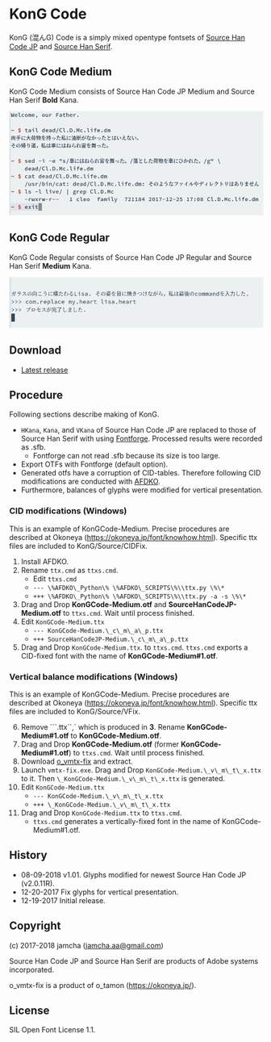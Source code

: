 # KonG Code

KonG (混んG) Code is a simply mixed opentype fontsets of [Source Han Code JP](https://github.com/adobe-fonts/source-han-code-jp) and [Source Han Serif](https://github.com/adobe-fonts/source-han-serif). 

## KonG Code Medium

KonG Code Medium consists of Source Han Code JP Medium and Source Han Serif **Bold** Kana.

![KonG Code Medium](https://raw.githubusercontent.com/jamcha-aa/KonG/master/images/medium.png)

## KonG Code Regular

KonG Code Regular consists of Source Han Code JP Regular and Source Han Serif **Medium** Kana.

![KonG Code Regular](https://raw.githubusercontent.com/jamcha-aa/KonG/master/images/regular.png)

## Download

-   [Latest release](https://github.com/jamcha-aa/KonG/raw/master/release/KonGCode.zip)

## Procedure
Following sections describe making of KonG.

-   ```HKana```, ```Kana```, and ```VKana``` of Source Han Code JP are replaced to those of Source Han Serif with using [Fontforge](https://fontforge.github.io). Processed results were recorded as .sfb.
    + Fontforge can not read .sfb because its size is too large.
-   Export OTFs with Fontforge (default option).
-   Generated otfs have a corruption of CID-tables. Therefore following CID modifications are conducted with [AFDKO](http://www.adobe.com/devnet/opentype/afdko.html).
-   Furthermore, balances of glyphs were modified for vertical presentation.

### CID modifications (Windows)
This is an example of KonGCode-Medium. Precise procedures are described at Okoneya (<https://okoneya.jp/font/knowhow.html>). Specific ttx files are included to KonG/Source/CIDFix.

1.  Install AFDKO.
2.  Rename ```ttx.cmd``` as ```ttxs.cmd```.
    - Edit ```ttxs.cmd```
    -  ```--- \%AFDKO\_Python\% \%AFDKO\_SCRIPTS\%\\ttx.py \%\*```
    -  ```+++ \%AFDKO\_Python\% \%AFDKO\_SCRIPTS\%\\ttx.py -a -s \%\*```
3.  Drag and Drop **KonGCode-Medium.otf** and **SourceHanCodeJP-Medium.otf** to ```ttxs.cmd```. Wait until process finished.
4.  Edit ```KonGCode-Medium.ttx```
    - ```--- KonGCode-Medium.\_c\_m\_a\_p.ttx```
    - ```+++ SourceHanCodeJP-Medium.\_c\_m\_a\_p.ttx```
5.  Drag and Drop ```KonGCode-Medium.ttx```. to ```ttxs.cmd```. ```ttxs.cmd``` exports a CID-fixed font with the name of **KonGCode-Medium\#1.otf**.

### Vertical balance modifications (Windows)
This is an example of KonGCode-Medium. Precise procedures are described at Okoneya (<https://okoneya.jp/font/knowhow.html>). Specific ttx files are included to KonG/Source/VFix.

6. Remove ```.ttx``,` which is produced in **3**. Rename **KonGCode-Medium\#1.otf** to **KonGCode-Medium.otf**.
7. Drag and Drop **KonGCode-Medium.otf** (former **KonGCode-Medium\#1.otf**) to ```ttxs.cmd```. Wait until process finished.
8. Download [o_vmtx-fix](https://okoneya.jp/font/knowhow.html) and extract.
9. Launch ```vmtx-fix.exe```. Drag and Drop ```KonGCode-Medium.\_v\_m\_t\_x.ttx``` to it. Then ```\_KonGCode-Medium.\_v\_m\_t\_x.ttx``` is generated.
10. Edit ```KonGCode-Medium.ttx```
    - ```--- KonGCode-Medium.\_v\_m\_t\_x.ttx```
    - ```+++ \_KonGCode-Medium.\_v\_m\_t\_x.ttx```
11. Drag and Drop ```KonGCode-Medium.ttx``` to ```ttxs.cmd```.
    - ```ttxs.cmd``` generates a vertically-fixed font in the name of KonGCode-Medium\#1.otf.

## History
-   08-09-2018 v1.01. Glyphs modified for newest Source Han Code JP (v2.0.11R).
-   12-20-2017 Fix glyphs for vertical presentation.
-   12-19-2017 Initial release.

## Copyright

(c) 2017-2018 jamcha (jamcha.aa@gmail.com)

Source Han Code JP and Source Han Serif are products of Adobe systems incorporated.

o_vmtx-fix is a product of o_tamon (https://okoneya.jp/).
## License

SIL Open Font License 1.1.
